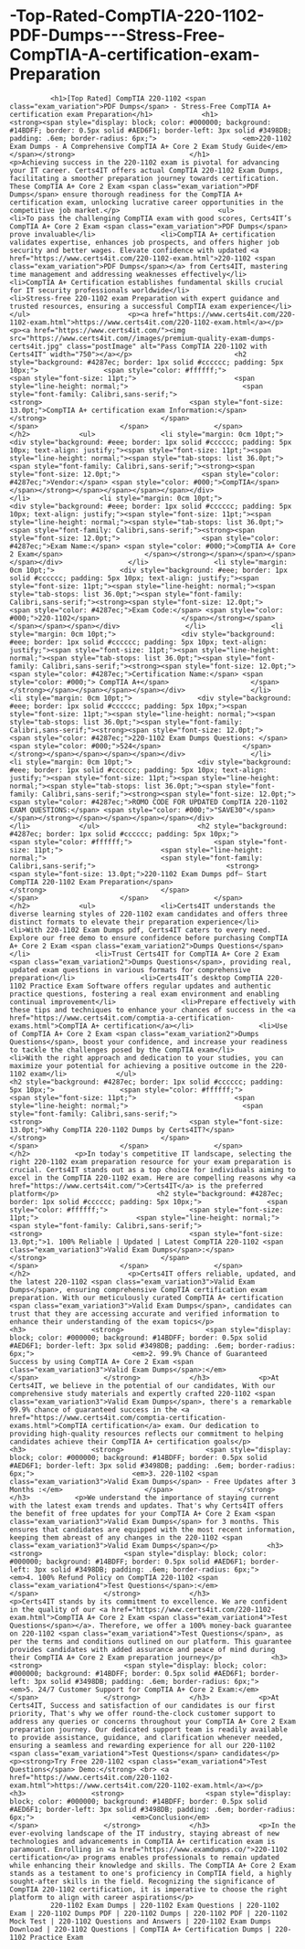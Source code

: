 # -Top-Rated-CompTIA-220-1102-PDF-Dumps---Stress-Free-CompTIA-A-certification-exam-Preparation
              <h1>[Top Rated] CompTIA 220-1102 <span class="exam_variation">PDF Dumps</span> - Stress-Free CompTIA A+ certification exam Preparation</h1>            <h1>                <strong><span style="display: block; color: #000000; background: #14BDFF; border: 0.5px solid #AED6F1; border-left: 3px solid #3498DB; padding: .6em; border-radius: 6px;">                     <em>220-1102 Exam Dumps - A Comprehensive CompTIA A+ Core 2 Exam Study Guide</em>                </span></strong>                            </h1>                    <p>Achieving success in the 220-1102 exam is pivotal for advancing your IT career. Certs4IT offers actual CompTIA 220-1102 Exam Dumps, facilitating a smoother preparation journey towards certification. These CompTIA A+ Core 2 Exam <span class="exam_variation">PDF Dumps</span> ensure thorough readiness for the CompTIA A+ certification exam, unlocking lucrative career opportunities in the competitive job market.</p>                        <ul>                <li>To pass the challenging CompTIA exam with good scores, Certs4IT’s   CompTIA A+ Core 2 Exam <span class="exam_variation">PDF Dumps</span> prove invaluable</li>                <li>CompTIA A+ certification validates expertise, enhances job prospects, and offers higher job security and better wages. Elevate confidence with updated <a href="https://www.certs4it.com/220-1102-exam.html">220-1102 <span class="exam_variation">PDF Dumps</span></a> from Certs4IT, mastering time management and addressing weaknesses effectively</li>                <li>CompTIA A+ Certification establishes fundamental skills crucial for IT security professionals worldwide</li>                <li>Stress-free 220-1102 exam Preparation with expert guidance and trusted resources, ensuring a successful CompTIA exam experience</li>            </ul>                        <p><a href="https://www.certs4it.com/220-1102-exam.html">https://www.certs4it.com/220-1102-exam.html</a></p>            <p><a href="https://www.certs4it.com/"><img src="https://www.certs4it.com//images/premium-quality-exam-dumps-certs4it.jpg" class="postImage" alt="Pass CompTIA 220-1102 with Certs4IT" width="750"></a></p>                         <h2 style="background: #4287ec; border: 1px solid #cccccc; padding: 5px 10px;">                <span style="color: #ffffff;">                    <span style="font-size: 11pt;">                        <span style="line-height: normal;">                            <span style="font-family: Calibri,sans-serif;">                                <strong>                                    <span style="font-size: 13.0pt;">CompTIA A+ certification exam Information:</span>                                </strong>                            </span>                        </span>                    </span>                </span>            </h2>            <ul>                <li style="margin: 0cm 10pt;">                <div style="background: #eee; border: 1px solid #cccccc; padding: 5px 10px; text-align: justify;"><span style="font-size: 11pt;"><span style="line-height: normal;"><span style="tab-stops: list 36.0pt;"><span style="font-family: Calibri,sans-serif;"><strong><span style="font-size: 12.0pt;">                    <span style="color: #4287ec;">Vendor:</span> <span style="color: #000;">CompTIA</span>                    </span></strong></span></span></span></span></div>                </li>                 <li style="margin: 0cm 10pt;">                <div style="background: #eee; border: 1px solid #cccccc; padding: 5px 10px; text-align: justify;"><span style="font-size: 11pt;"><span style="line-height: normal;"><span style="tab-stops: list 36.0pt;"><span style="font-family: Calibri,sans-serif;"><strong><span style="font-size: 12.0pt;">                    <span style="color: #4287ec;">Exam Name:</span> <span style="color: #000;">CompTIA A+ Core 2 Exam</span>                    </span></strong></span></span></span></span></div>                </li>                <li style="margin: 0cm 10pt;">                <div style="background: #eee; border: 1px solid #cccccc; padding: 5px 10px; text-align: justify;"><span style="font-size: 11pt;"><span style="line-height: normal;"><span style="tab-stops: list 36.0pt;"><span style="font-family: Calibri,sans-serif;"><strong><span style="font-size: 12.0pt;">                    <span style="color: #4287ec;">Exam Code:</span> <span style="color: #000;">220-1102</span>                    </span></strong></span></span></span></span></div>                </li>                <li style="margin: 0cm 10pt;">                <div style="background: #eee; border: 1px solid #cccccc; padding: 5px 10px; text-align: justify;"><span style="font-size: 11pt;"><span style="line-height: normal;"><span style="tab-stops: list 36.0pt;"><span style="font-family: Calibri,sans-serif;"><strong><span style="font-size: 12.0pt;">                    <span style="color: #4287ec;">Certification Name:</span> <span style="color: #000;"> CompTIA A+</span>                    </span></strong></span></span></span></span></div>                </li>                 <li style="margin: 0cm 10pt;">                <div style="background: #eee; border: 1px solid #cccccc; padding: 5px 10px;"><span style="font-size: 11pt;"><span style="line-height: normal;"><span style="tab-stops: list 36.0pt;"><span style="font-family: Calibri,sans-serif;"><strong><span style="font-size: 12.0pt;">                    <span style="color: #4287ec;">220-1102 Exam Dumps Questions: </span><span style="color: #000;">524</span>                    </span></strong></span></span></span></span></div>                </li>                <li style="margin: 0cm 10pt;">                <div style="background: #eee; border: 1px solid #cccccc; padding: 5px 10px; text-align: justify;"><span style="font-size: 11pt;"><span style="line-height: normal;"><span style="tab-stops: list 36.0pt;"><span style="font-family: Calibri,sans-serif;"><strong><span style="font-size: 12.0pt;">                    <span style="color: #4287ec;">ROMO CODE FOR UPDATED CompTIA 220-1102 EXAM QUESTIONS:</span> <span style="color: #000;">"SAVE30"</span>                    </span></strong></span></span></span></span></div>                </li>            </ul>                        <h2 style="background: #4287ec; border: 1px solid #cccccc; padding: 5px 10px;">                <span style="color: #ffffff;">                    <span style="font-size: 11pt;">                        <span style="line-height: normal;">                            <span style="font-family: Calibri,sans-serif;">                                <strong>                                    <span style="font-size: 13.0pt;">220-1102 Exam Dumps pdf– Start CompTIA 220-1102 Exam Preparation</span>                                </strong>                            </span>                        </span>                    </span>                </span>            </h2>            <ul>                <li>Certs4IT understands the diverse learning styles of 220-1102 exam candidates and offers three distinct formats to elevate their preparation experience</li>                <li>With 220-1102 Exam Dumps pdf, Certs4IT caters to every need. Explore our free demo to ensure confidence before purchasing CompTIA A+ Core 2 Exam <span class="exam_variation2">Dumps Questions</span></li>                <li>Trust Certs4IT for CompTIA A+ Core 2 Exam <span class="exam_variation2">Dumps Questions</span>, providing real, updated exam questions in various formats for comprehensive preparation</li>                <li>Certs4IT’s desktop CompTIA 220-1102 Practice Exam Software offers regular updates and authentic practice questions, fostering a real exam environment and enabling continual improvement</li>                <li>Prepare effectively with these tips and techniques to enhance your chances of success in the <a href="https://www.certs4it.com/comptia-a-certification-exams.html">CompTIA A+ certification</a></li>                <li>Use of CompTIA A+ Core 2 Exam <span class="exam_variation2">Dumps Questions</span>, boost your confidence, and increase your readiness to tackle the challenges posed by the CompTIA exam</li>                <li>With the right approach and dedication to your studies, you can maximize your potential for achieving a positive outcome in the 220-1102 exam</li>            </ul>                                       <h2 style="background: #4287ec; border: 1px solid #cccccc; padding: 5px 10px;">                <span style="color: #ffffff;">                    <span style="font-size: 11pt;">                        <span style="line-height: normal;">                            <span style="font-family: Calibri,sans-serif;">                                <strong>                                    <span style="font-size: 13.0pt;">Why CompTIA 220-1102 Dumps by Certs4IT?</span>                                </strong>                            </span>                        </span>                    </span>                </span>            </h2>           <p>In today's competitive IT landscape, selecting the right 220-1102 exam preparation resource for your exam preparation is crucial. Certs4IT stands out as a top choice for individuals aiming to excel in the CompTIA 220-1102 exam. Here are compelling reasons why <a href="https://www.certs4it.com/">Certs4IT</a> is the preferred platform</p>                        <h2 style="background: #4287ec; border: 1px solid #cccccc; padding: 5px 10px;">                <span style="color: #ffffff;">                    <span style="font-size: 11pt;">                        <span style="line-height: normal;">                            <span style="font-family: Calibri,sans-serif;">                                <strong>                                    <span style="font-size: 13.0pt;">1. 100% Reliable | Updated | Latest CompTIA 220-1102 <span class="exam_variation3">Valid Exam Dumps</span>:</span>                                </strong>                            </span>                        </span>                    </span>                </span>            </h2>                        <p>Certs4IT offers reliable, updated, and the latest 220-1102 <span class="exam_variation3">Valid Exam Dumps</span>, ensuring comprehensive CompTIA certification exam preparation. With our meticulously curated CompTIA A+ certification <span class="exam_variation3">Valid Exam Dumps</span>, candidates can trust that they are accessing accurate and verified information to enhance their understanding of the exam topics</p>                        <h3>                <strong>                    <span style="display: block; color: #000000; background: #14BDFF; border: 0.5px solid #AED6F1; border-left: 3px solid #3498DB; padding: .6em; border-radius: 6px;">                        <em>2. 99.9% Chance of Guaranteed Success by using CompTIA A+ Core 2 Exam <span class="exam_variation3">Valid Exam Dumps</span>:</em>                    </span>                </strong>            </h3>            <p>At Certs4IT, we believe in the potential of our candidates, With our comprehensive study materials and expertly crafted 220-1102 <span class="exam_variation3">Valid Exam Dumps</span>, there's a remarkable 99.9% chance of guaranteed success in the <a href="https://www.certs4it.com/comptia-certification-exams.html">CompTIA certification</a> exam. Our dedication to providing high-quality resources reflects our commitment to helping candidates achieve their CompTIA A+ certification goals</p>            <h3>                <strong>                    <span style="display: block; color: #000000; background: #14BDFF; border: 0.5px solid #AED6F1; border-left: 3px solid #3498DB; padding: .6em; border-radius: 6px;">                        <em>3. 220-1102 <span class="exam_variation3">Valid Exam Dumps</span> - Free Updates after 3 Months :</em>                    </span>                </strong>            </h3>           <p>We understand the importance of staying current with the latest exam trends and updates. That's why Certs4IT offers the benefit of free updates for your CompTIA A+ Core 2 Exam <span class="exam_variation3">Valid Exam Dumps</span> for 3 months. This ensures that candidates are equipped with the most recent information, keeping them abreast of any changes in the 220-1102 <span class="exam_variation3">Valid Exam Dumps</span></p>            <h3>                <strong>                    <span style="display: block; color: #000000; background: #14BDFF; border: 0.5px solid #AED6F1; border-left: 3px solid #3498DB; padding: .6em; border-radius: 6px;">                        <em>4. 100% Refund Policy on CompTIA 220-1102 <span class="exam_variation4">Test Questions</span>:</em>                    </span>                </strong>            </h3>            <p>Certs4IT stands by its commitment to excellence. We are confident in the quality of our <a href="https://www.certs4it.com/220-1102-exam.html">CompTIA A+ Core 2 Exam <span class="exam_variation4">Test Questions</span></a>. Therefore, we offer a 100% money-back guarantee on 220-1102 <span class="exam_variation4">Test Questions</span>, as per the terms and conditions outlined on our platform. This guarantee provides candidates with added assurance and peace of mind during their CompTIA A+ Core 2 Exam preparation journey</p>            <h3>                <strong>                    <span style="display: block; color: #000000; background: #14BDFF; border: 0.5px solid #AED6F1; border-left: 3px solid #3498DB; padding: .6em; border-radius: 6px;">                        <em>5. 24/7 Customer Support for CompTIA A+ Core 2 Exam:</em>                    </span>                </strong>            </h3>            <p>At Certs4IT, Success and satisfaction of our candidates is our first priority, That's why we offer round-the-clock customer support to address any queries or concerns throughout your CompTIA A+ Core 2 Exam preparation journey. Our dedicated support team is readily available to provide assistance, guidance, and clarification whenever needed, ensuring a seamless and rewarding experience for all our 220-1102 <span class="exam_variation4">Test Questions</span> candidates</p>            <p><strong>Try Free 220-1102 <span class="exam_variation4">Test Questions</span> Demo:</strong> <br> <a href="https://www.certs4it.com/220-1102-exam.html">https://www.certs4it.com/220-1102-exam.html</a></p>            <h3>                <strong>                    <span style="display: block; color: #000000; background: #14BDFF; border: 0.5px solid #AED6F1; border-left: 3px solid #3498DB; padding: .6em; border-radius: 6px;">                        <em>Conclusion</em>                    </span>                </strong>            </h3>            <p>In the ever-evolving landscape of the IT industry, staying abreast of new technologies and advancements in CompTIA A+ certification exam is paramount. Enrolling in <a href="https://www.examdumps.co/">220-1102 certification</a> programs enables professionals to remain updated while enhancing their knowledge and skills. The CompTIA A+ Core 2 Exam stands as a testament to one's proficiency in CompTIA field, a highly sought-after skills in the field. Recognizing the significance of CompTIA 220-1102 certification, it is imperative to choose the right platform to align with career aspirations</p>        
              220-1102 Exam Dumps | 220-1102 Exam Questions | 220-1102 Exam | 220-1102 Dumps PDF | 220-1102 Dumps | 220-1102 PDF | 220-1102 Mock Test | 220-1102 Questions and Answers | 220-1102 Exam Dumps Download | 220-1102 Questions | CompTIA A+ Certification Dumps | 220-1102 Practice Exam

